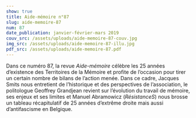 ```yaml
---
show: true
title: Aide-mémoire n°87
slug: aide-memoire-87
num: 87
date_publication: janvier-février-mars 2019
couv_src: /assets/uploads/aide-memoire-87-couv.jpg
img_src: /assets/uploads/aide-memoire-87-illu.jpg
pdf_src: /assets/uploads/aide-memoire-87.pdf
---
```

Dans ce numéro 87, la revue _Aide-mémoire_ célèbre les 25 années d’existence des Territoires de la Mémoire et profite de l’occasion pour tirer un certain nombre de bilans de l’action menée. Dans ce cadre, Jacques Smits nous entretient de l’historique et des perspectives de l’association, le politologue Geoffrey Grandjean revient sur l’évolution du travail de mémoire, ses enjeux et ses limites et Manuel Abramowicz (_RésistanceS_) nous brosse un tableau récapitulatif de 25 années d’extrême droite mais aussi d’antifascisme en Belgique.
